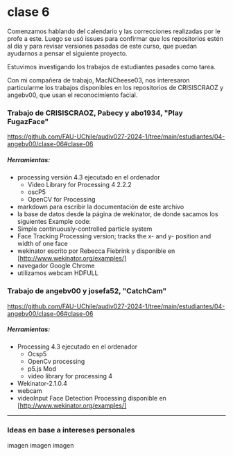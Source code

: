 # clase 6

Comenzamos hablando del calendario y las correcciones realizadas por le profe a este. Luego se usó issues para confirmar que los repositorios estén al día y para revisar versiones pasadas de este curso, que puedan ayudarnos a pensar el siguiente proyecto.

Estuvimos investigando los trabajos de estudiantes pasades como tarea.

Con mi compañera de trabajo, MacNCheese03, nos interesaron particularme los trabajos disponibles en los repositorios de CRISISCRAOZ y angebv00, que usan el reconocimiento facial.

### Trabajo de CRISISCRAOZ, Pabecy y abo1934, "Play FugazFace"

https://github.com/FAU-UChile/audiv027-2024-1/tree/main/estudiantes/04-angebv00/clase-06#clase-06

##### Herramientas:

- processing versión 4.3 ejecutado en el ordenador
   - Video Library for Processing 4 2.2.2
   - oscP5
   - OpenCV for Processing
- markdown para escribir la documentación de este archivo
- la base de datos desde la página de wekinator, de donde sacamos los siguientes Example code:
- Simple continuously-controlled particle system
- Face Tracking Processing version; tracks the x- and y- position and width of one face
- wekinator escrito por Rebecca Fiebrink y disponible en [http://www.wekinator.org/examples/]
- navegador Google Chrome
- utilizamos webcam HDFULL

### Trabajo de angebv00 y josefa52, "CatchCam"

https://github.com/FAU-UChile/audiv027-2024-1/tree/main/estudiantes/04-angebv00/clase-06#clase-06

##### Herramientas:

- Processing 4.3 ejecutado en el ordenador
   - Ocsp5
   - OpenCv processing
   - p5.js Mod
   - video library for processing 4
- Wekinator-2.1.0.4
- webcam
- videoInput Face Detection Processing disponible en [http://www.wekinator.org/examples/]

---

### Ideas en base a intereses personales

imagen
imagen
imagen
